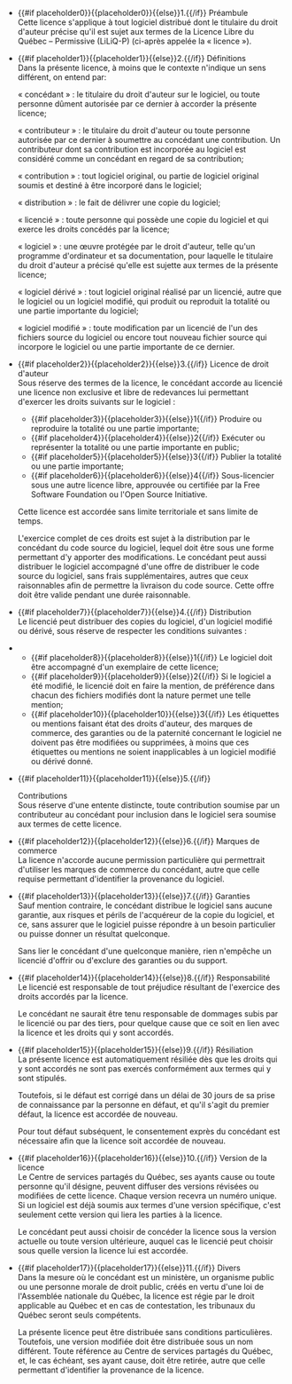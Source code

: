 * {{#if placeholder0}}{{placeholder0}}{{else}}1.{{/if}} Préambule   
   Cette licence s'applique à tout logiciel distribué dont le titulaire du droit d'auteur précise qu'il est sujet aux termes de la Licence Libre du Québec – Permissive (LiLiQ-P) (ci-après appelée la « licence »).
* {{#if placeholder1}}{{placeholder1}}{{else}}2.{{/if}} Définitions   
   Dans la présente licence, à moins que le contexte n'indique un sens différent, on entend par:

  « concédant » : le titulaire du droit d'auteur sur le logiciel, ou toute personne dûment autorisée par ce dernier à accorder la présente licence;

  « contributeur » : le titulaire du droit d'auteur ou toute personne autorisée par ce dernier à soumettre au concédant une contribution. Un contributeur dont sa contribution est incorporée au logiciel est considéré comme un concédant en regard de sa contribution;

  « contribution » : tout logiciel original, ou partie de logiciel original soumis et destiné à être incorporé dans le logiciel;

  « distribution » : le fait de délivrer une copie du logiciel;

  « licencié » : toute personne qui possède une copie du logiciel et qui exerce les droits concédés par la licence;

  « logiciel » : une œuvre protégée par le droit d'auteur, telle qu'un programme d'ordinateur et sa documentation, pour laquelle le titulaire du droit d'auteur a précisé qu'elle est sujette aux termes de la présente licence;

  « logiciel dérivé » : tout logiciel original réalisé par un licencié, autre que le logiciel ou un logiciel modifié, qui produit ou reproduit la totalité ou une partie importante du logiciel;

  « logiciel modifié » : toute modification par un licencié de l'un des fichiers source du logiciel ou encore tout nouveau fichier source qui incorpore le logiciel ou une partie importante de ce dernier.

* {{#if placeholder2}}{{placeholder2}}{{else}}3.{{/if}} Licence de droit d'auteur   
   Sous réserve des termes de la licence, le concédant accorde au licencié une licence non exclusive et libre de redevances lui permettant d'exercer les droits suivants sur le logiciel :
  * {{#if placeholder3}}{{placeholder3}}{{else}}1{{/if}} Produire ou reproduire la totalité ou une partie importante;
  * {{#if placeholder4}}{{placeholder4}}{{else}}2{{/if}} Exécuter ou représenter la totalité ou une partie importante en public;
  * {{#if placeholder5}}{{placeholder5}}{{else}}3{{/if}} Publier la totalité ou une partie importante;
  * {{#if placeholder6}}{{placeholder6}}{{else}}4{{/if}} Sous-licencier sous une autre licence libre, approuvée ou certifiée par la Free Software Foundation ou l'Open Source Initiative.

  Cette licence est accordée sans limite territoriale et sans limite de temps.

  L'exercice complet de ces droits est sujet à la distribution par le concédant du code source du logiciel, lequel doit être sous une forme permettant d'y apporter des modifications. Le concédant peut aussi distribuer le logiciel accompagné d'une offre de distribuer le code source du logiciel, sans frais supplémentaires, autres que ceux raisonnables afin de permettre la livraison du code source. Cette offre doit être valide pendant une durée raisonnable.

* {{#if placeholder7}}{{placeholder7}}{{else}}4.{{/if}} Distribution   
   Le licencié peut distribuer des copies du logiciel, d'un logiciel modifié ou dérivé, sous réserve de respecter les conditions suivantes :
* * {{#if placeholder8}}{{placeholder8}}{{else}}1{{/if}} Le logiciel doit être accompagné d'un exemplaire de cette licence;
  * {{#if placeholder9}}{{placeholder9}}{{else}}2{{/if}} Si le logiciel a été modifié, le licencié doit en faire la mention, de préférence dans chacun des fichiers modifiés dont la nature permet une telle mention;
  * {{#if placeholder10}}{{placeholder10}}{{else}}3{{/if}} Les étiquettes ou mentions faisant état des droits d'auteur, des marques de commerce, des garanties ou de la paternité concernant le logiciel ne doivent pas être modifiées ou supprimées, à moins que ces étiquettes ou mentions ne soient inapplicables à un logiciel modifié ou dérivé donné.

* {{#if placeholder11}}{{placeholder11}}{{else}}5.{{/if}}

  Contributions   
   Sous réserve d'une entente distincte, toute contribution soumise par un contributeur au concédant pour inclusion dans le logiciel sera soumise aux termes de cette licence.

* {{#if placeholder12}}{{placeholder12}}{{else}}6.{{/if}} Marques de commerce   
   La licence n'accorde aucune permission particulière qui permettrait d'utiliser les marques de commerce du concédant, autre que celle requise permettant d'identifier la provenance du logiciel.
* {{#if placeholder13}}{{placeholder13}}{{else}}7.{{/if}} Garanties   
   Sauf mention contraire, le concédant distribue le logiciel sans aucune garantie, aux risques et périls de l'acquéreur de la copie du logiciel, et ce, sans assurer que le logiciel puisse répondre à un besoin particulier ou puisse donner un résultat quelconque.

  Sans lier le concédant d'une quelconque manière, rien n'empêche un licencié d'offrir ou d'exclure des garanties ou du support.

* {{#if placeholder14}}{{placeholder14}}{{else}}8.{{/if}} Responsabilité   
   Le licencié est responsable de tout préjudice résultant de l'exercice des droits accordés par la licence.

  Le concédant ne saurait être tenu responsable de dommages subis par le licencié ou par des tiers, pour quelque cause que ce soit en lien avec la licence et les droits qui y sont accordés.

* {{#if placeholder15}}{{placeholder15}}{{else}}9.{{/if}} Résiliation   
   La présente licence est automatiquement résiliée dès que les droits qui y sont accordés ne sont pas exercés conformément aux termes qui y sont stipulés.

  Toutefois, si le défaut est corrigé dans un délai de 30 jours de sa prise de connaissance par la personne en défaut, et qu'il s'agit du premier défaut, la licence est accordée de nouveau.

  Pour tout défaut subséquent, le consentement exprès du concédant est nécessaire afin que la licence soit accordée de nouveau.

* {{#if placeholder16}}{{placeholder16}}{{else}}10.{{/if}} Version de la licence   
   Le Centre de services partagés du Québec, ses ayants cause ou toute personne qu'il désigne, peuvent diffuser des versions révisées ou modifiées de cette licence. Chaque version recevra un numéro unique. Si un logiciel est déjà soumis aux termes d'une version spécifique, c'est seulement cette version qui liera les parties à la licence.

  Le concédant peut aussi choisir de concéder la licence sous la version actuelle ou toute version ultérieure, auquel cas le licencié peut choisir sous quelle version la licence lui est accordée.

* {{#if placeholder17}}{{placeholder17}}{{else}}11.{{/if}} Divers   
   Dans la mesure où le concédant est un ministère, un organisme public ou une personne morale de droit public, créés en vertu d'une loi de l'Assemblée nationale du Québec, la licence est régie par le droit applicable au Québec et en cas de contestation, les tribunaux du Québec seront seuls compétents.

  La présente licence peut être distribuée sans conditions particulières. Toutefois, une version modifiée doit être distribuée sous un nom différent. Toute référence au Centre de services partagés du Québec, et, le cas échéant, ses ayant cause, doit être retirée, autre que celle permettant d'identifier la provenance de la licence.